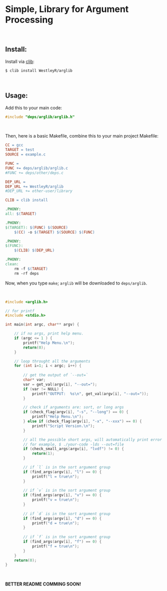 # Simple, Library for Argument Processing

<br>

## Install:

Install via [clib](https://github.com/clibs/clib):

```
$ clib install WestleyR/arglib
```

<br>

## Usage:

Add this to your main code:

```c
#include "deps/arglib/arglib.h"
```

<br>

Then, here is a basic Makefile, combine this to your main project Makefile:

```makefile
CC = gcc
TARGET = test
SOURCE = example.c

FUNC =
FUNC += deps/arglib/arglib.c
#FUNC += deps/other/deps.c

DEP_URL =
DEP_URL += WestleyR/arglib
#DEP_URL += other-user/library

CLIB = clib install

.PHONY:
all: $(TARGET)

.PHONY:
$(TARGET): $(FUNC) $(SOURCE)
	$(CC) -o $(TARGET) $(SOURCE) $(FUNC)

.PHONY:
$(FUNC):
	$(CLIB) $(DEP_URL)

.PHONY:
clean:
	rm -f $(TARGET)
	rm -rf deps
```

Now, when you type `make`; `arglib` will be downloaded to `deps/arglib`.


<br>

```c
#include <arglib.h>

// for printf
#include <stdio.h>

int main(int argc, char** argv) {

    // if no args, print help menu.
    if (argc <= 1 ) {
        printf("Help Menu.\n");
        return(0);
    }

    // loop throught all the arguments
    for (int i=1; i < argc; i++) {
    
        // get the output of `--out=`
        char* var;
        var = get_val(argv[i], "--out=");
        if (var != NULL) {
            printf("OUTPUT:  %s\n", get_val(argv[i], "--out="));
        }

        // check if arguments are: sort, or long args
        if (check_flag(argv[i], "-s", "--long") == 0) {
            printf("Help Menu.\n");
        } else if (check_flag(argv[i], "-x", "--xxx") == 0) {
            printf("Script Version.\n");
        }

        // all the possible short args, will automatically print error
        // for example, $ ./your-code -lds --out=file
        if (check_small_args(argv[i], "lvdf") != 0) {
            return(1);
        }

        // if `l` is in the sort argument group
        if (find_args(argv[i], "l") == 0) {
            printf("l = true\n");
        }
        
        // if `v` is in the sort argument group
        if (find_args(argv[i], "v") == 0) {
            printf("v = true\n");
        }
        
        // if `d` is in the sort argument group
        if (find_args(argv[i], "d") == 0) {
            printf("d = true\n");
        }
        
        // if `f` is in the sort argument group
        if (find_args(argv[i], "f") == 0) {
            printf("f = true\n");
        }
    }
    return(0);
}
```


<br>

**BETTER README COMMING SOON!**

<br>


